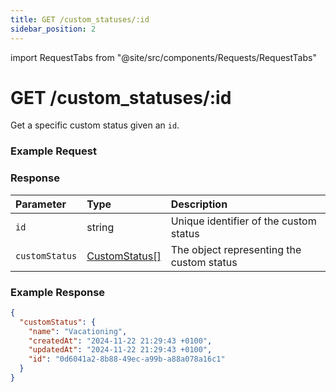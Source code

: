 ```yaml
---
title: GET /custom_statuses/:id
sidebar_position: 2
---
```


import RequestTabs from "@site/src/components/Requests/RequestTabs"

# GET /custom_statuses/:id

Get a specific custom status given an `id`.

### Example Request

<RequestTabs endpoint='custom_status_api' request="get_custom_status"/>

### Response

| Parameter      | Type                                                        | Description                               |
| :------------- | :---------------------------------------------------------- | :---------------------------------------- |
| `id`           | string                                                      | Unique identifier of the custom status    |
| `customStatus` | [CustomStatus[]](/api/reference/object_types/custom_status) | The object representing the custom status |

### Example Response

```json title=response.json
{
  "customStatus": {
    "name": "Vacationing",
    "createdAt": "2024-11-22 21:29:43 +0100",
    "updatedAt": "2024-11-22 21:29:43 +0100",
    "id": "0d6041a2-8b88-49ec-a99b-a88a078a16c1"
  }
}
```
